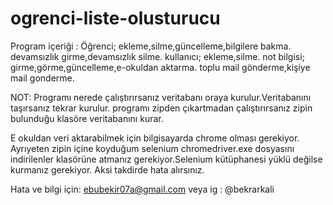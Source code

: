 # ogrenci-liste-olusturucu
Program içeriği : Öğrenci; ekleme,silme,güncelleme,bilgilere bakma. devamsızlık girme,devamsızlık silme. kullanıcı; ekleme,silme. not bilgisi; girme,görme,güncelleme,e-okuldan aktarma. toplu mail gönderme,kişiye mail gonderme.

NOT: Programı nerede çalıştırırsanız veritabanı oraya kurulur.Veritabanını taşırsanız tekrar kurulur.
programı zipden çıkartmadan çalıştırırsanız zipin bulunduğu klasöre veritabanını kurar.

E okuldan veri aktarabilmek için bilgisayarda chrome olması gerekiyor. Ayrıyeten zipin içine koyduğum selenium chromedriver.exe dosyasını indirilenler klasörüne atmanız gerekiyor.Selenium kütüphanesi yüklü değilse kurmanız gerekiyor. Aksi takdirde hata alırsınız.

Hata ve bilgi için: ebubekir07a@gmail.com veya ig : @bekrarkali

